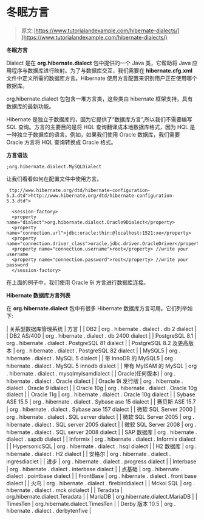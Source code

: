 # 冬眠方言

> 原文:[https://www.tutorialandexample.com/hibernate-dialects/](https://www.tutorialandexample.com/hibernate-dialects/)

**冬眠方言**

Dialect 是在 **org.hibernate.dialect** 包中提供的一个 Java 类，它帮助将 Java 应用程序与数据库进行映射。为了与数据库交互，我们需要在 **hibernate.cfg.xml** 文件中定义所需的数据库方言。Hibernate 使用方言配置来识别用户正在使用哪个数据库。

org.hibernate.dialect 包包含一堆方言类，这些类由 hibernate 框架支持，具有数据库的最新功能。

Hibernate 是独立于数据库的，因为它提供了“数据库方言”,所以我们不需要编写 SQL 查询。方言的主要目的是将 HQL 查询翻译成本地数据库格式，因为 HQL 是一种独立于数据库的语言。例如，如果我们使用 Oracle 数据库，我们需要 Oracle 方言将 HQL 查询转换成 Oracle 格式。

**方言语法**

```
;org.hibernate.dialect.MySQLDialect

```

让我们看看如何在配置文件中使用方言。

```
 ttp://www.hibernate.org/dtd/hibernate-configuration-5.3.dtd">http://www.hibernate.org/dtd/hibernate-configuration-5.3.dtd"> 

  <session-factory> 
  <property name="dialect">org.hibernate.dialect.Oracle9Dialect</property> 
  <property name="connection.url">jdbc:oracle:thin:@localhost:1521:xe</property> 
  <property name="connection.driver_class">oracle.jdbc.driver.OracleDriver</property>  
  <property name="connection.username">root</property> //write your username
  <property name="connection.password">root</property> //write your password
  </session-factory> 

```

在上面的例子中，我们使用 Oracle 9i 方言进行数据库连接。

**Hibernate 数据库方言列表**

在 **org.hibernate.dialect** 包中有很多 Hibernate 数据库方言可用。它们列举如下:

| 关系型数据库管理系统 | 方言 |
| DB2 | org . hibernate . dialect . db 2 dialect |
| DB2 AS/400 | org . hibernate . dialect . db 2400 dialect |
| PostgreSQL 8.1 | org . hibernate . dialect . PostgreSQL 81 dialect |
| PostgreSQL 8.2 及更高版本 | org . hibernate . dialect . PostgreSQL 82 dialect |
| MySQL5 | org . hibernate . dialect . MySQL 5 dialect |
| 带 InnoDB 的 MySQL5 | org . hibernate . dialect . MySQL 5 innodb dialect |
| 带有 MyISAM 的 MySQL | org . hibernate . dialect . mysqlmyisamdialect |
| Oracle(任何版本) | org . hibernate . dialect . Oracle dialect |
| Oracle 9i 发行版 | org . hibernate . dialect . Oracle 9 idialect |
| Oracle 10g | org . hibernate . dialect . Oracle 10g dialect |
| Oracle 11g | org . hibernate . dialect . Oracle 10g dialect |
| Sybase ASE 15.5 | org . hibernate . dialect . Sybase ase 15 dialect |
| 赛贝斯 ASE 15.7 | org . hibernate . dialect . Sybase ase 157 dialect |
| 微软 SQL Server 2000 | org . hibernate . dialect . SQL server dialect |
| 微软 SQL Server 2005 | org . hibernate . dialect . SQL server 2005 dialect |
| 微软 SQL Server 2008 | org . hibernate . dialect . SQL server 2008 dialect |
| SAP 数据库 | org . hibernate . dialect . sapdb dialect |
| Informix | org . hibernate . dialect . Informix dialect |
| HypersonicSQL | org . hibernate . dialect . hsql dialect |
| H2 数据库 | org . hibernate . dialect . H2 dialect |
| 安格尔 | org . hibernate . dialect . ingresdiaclet |
| 进步 | org . hibernate . dialect . progress dialect |
| Interbase | org . hibernate . dialect . interbase dialect |
| 点基础 | org . hibernate . dialect . pointbase dialect |
| FrontBase | org . hibernate . dialect . front base dialect |
| 火鸟 | org . hibernate . dialect . firebirddialect |
| Mckoi SQL | org . hibernate . dialect . mck oidialect |
| Teradata | org.hibernate.dialect.Teradata |
| MariaDB | org.hibernate.dialect.MariaDB |
| TimesTen | org.hibernate.dialect.TimesTen |
| Derby 版本 10.5 | org . hibernate . dialect . derbytenfive |